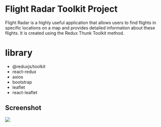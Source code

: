 <h1>Flight Radar Toolkit Project</h1>

Flight Radar is a highly useful application that allows users to find flights in specific locations on a map and provides detailed information about these flights. It is created using the Redux Thunk Toolkit method.

# library

- @reduxjs/toolkit
- react-redux
- axios
- bootstrap
- leaflet
- react-leaflet

<h2>Screenshot</h2>

![](Flight_Radar.gif)
